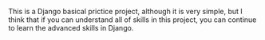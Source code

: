 This is a Django basical prictice project, although it is very simple, but I think that if you can understand all of skills in this project, you can continue to learn the advanced skills in Django. 
